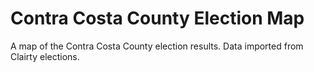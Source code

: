 # Contra Costa County Election Map

A map of the Contra Costa County election results. Data imported from Clairty elections. 
